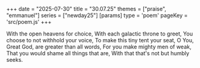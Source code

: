 +++
date = "2025-07-30"
title = "30.07.25"
themes = ["praise", "emmanuel"]
series = ["newday25"]
[params]
  type = 'poem'
  pageKey = 'src/poem.js'
+++

With the open heavens for choice,
With each galactic throne to greet,
You choose to not withhold your voice,
To make this tiny tent your seat,
O You, Great God, are greater than all words,
For you make mighty men of weak,
That you would shame all things that are,
With that that's not but humbly seeks.

